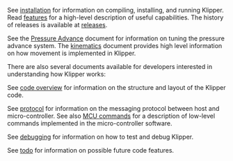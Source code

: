 See [installation](Installation.md) for information on compiling,
installing, and running Klipper. Read [features](Features.md) for a
high-level description of useful capabilities. The history of releases
is available at [releases](Releases.md).

See the [Pressure Advance](Pressure_Advance.md) document for
information on tuning the pressure advance system. The
[kinematics](Kinematics.md) document provides high level information
on how movement is implemented in Klipper.

There are also several documents available for developers interested
in understanding how Klipper works:

See [code overview](Code_Overview.md) for information on the structure
and layout of the Klipper code.

See [protocol](Protocol.md) for information on the messaging protocol
between host and micro-controller. See also
[MCU commands](MCU_Commands.md) for a description of low-level
commands implemented in the micro-controller software.

See [debugging](Debugging.md) for information on how to test and debug
Klipper.

See [todo](Todo.md) for information on possible future code features.
